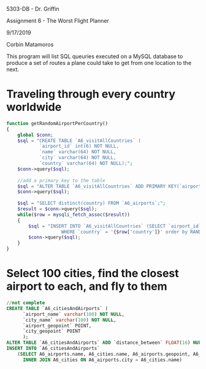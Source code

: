 5303-DB - Dr. Griffin

Assignment 6 - The Worst Flight Planner

9/17/2019

Corbin Matamoros

This program will list SQL queuries executed on a MySQL database
to produce a set of routes a plane could take to get from one
location to the next.


# Traveling through every country worldwide

```php
function getRandomAirportPerCountry()
{
    global $conn;
	$sql = "CREATE TABLE `A6_visitAllCountries` (
			`airport_id` int(6) NOT NULL,
			`name` varchar(64) NOT NULL,
			`city` varchar(64) NOT NULL,
			`country` varchar(64) NOT NULL);";
	$conn->query($sql);
	
	//add a primary key to the table
	$sql = "ALTER TABLE `A6_visitAllCountries` ADD PRIMARY KEY(`airport_id`);";
	$conn->query($sql);
	
    $sql = "SELECT distinct(country) FROM `A6_airports`;";
    $result = $conn->query($sql);
    while($row = mysqli_fetch_assoc($result))
	{
        $sql = "INSERT INTO `A6_visitAllCountries` (SELECT `airport_id`, `name`, `city`, `country` FROM `A6_airports` 
					WHERE `country` = '{$row['country']}' order by RAND() LIMIT 1);";
		$conn->query($sql);
    }
}
```

# Select 100 cities, find the closest airport to each, and fly to them

```sql
//not complete
CREATE TABLE `A6_citiesAndAirports` (
      `airport_name` varchar(100) NOT NULL, 
      `city_name` varchar(100) NOT NULL, 
      `airport_geopoint` POINT, 
      `city_geopoint` POINT
      );
ALTER TABLE `A6_citiesAndAirports` ADD `distance_between` FLOAT(16) NULL DEFAULT NULL AFTER `city_geopoint`;
INSERT INTO `A6_citiesAndAirports` 
    (SELECT A6_airports.name, A6_cities.name, A6_airports.geopoint, A6_cities.geopoint FROM A6_airports 
      INNER JOIN A6_cities ON A6_airports.city = A6_cities.name)
```
